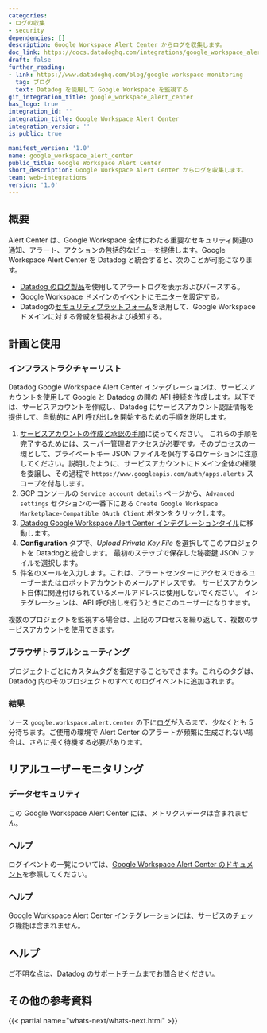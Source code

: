 ```yaml
---
categories:
- ログの収集
- security
dependencies: []
description: Google Workspace Alert Center からログを収集します。
doc_link: https://docs.datadoghq.com/integrations/google_workspace_alert_center/
draft: false
further_reading:
- link: https://www.datadoghq.com/blog/google-workspace-monitoring
  tag: ブログ
  text: Datadog を使用して Google Workspace を監視する
git_integration_title: google_workspace_alert_center
has_logo: true
integration_id: ''
integration_title: Google Workspace Alert Center
integration_version: ''
is_public: true

manifest_version: '1.0'
name: google_workspace_alert_center
public_title: Google Workspace Alert Center
short_description: Google Workspace Alert Center からログを収集します。
team: web-integrations
version: '1.0'
---
```


<!--  SOURCED FROM https://github.com/DataDog/dogweb -->
## 概要

Alert Center は、Google Workspace 全体にわたる重要なセキュリティ関連の通知、アラート、アクションの包括的なビューを提供します。Google Workspace Alert Center を Datadog と統合すると、次のことが可能になります。

- [Datadog のログ製品][1]を使用してアラートログを表示およびパースする。
- Google Workspace ドメインの[イベント][3]に[モニター][2]を設定する。
- Datadogの[セキュリティプラットフォーム][4]を活用して、Google Workspace ドメインに対する脅威を監視および検知する。

## 計画と使用

### インフラストラクチャーリスト

Datadog Google Workspace Alert Center インテグレーションは、サービスアカウントを使用して Google と Datadog の間の API 接続を作成します。以下では、サービスアカウントを作成し、Datadog にサービスアカウント認証情報を提供して、自動的に API 呼び出しを開始するための手順を説明します。

1. [サービスアカウントの作成と承認の手順][5]に従ってください。
   これらの手順を完了するためには、スーパー管理者アクセスが必要です。そのプロセスの一環として、プライベートキー JSON ファイルを保存するロケーションに注意してください。説明したように、サービスアカウントにドメイン全体の権限を委譲し、その過程で `https://www.googleapis.com/auth/apps.alerts` スコープを付与します。
 1. GCP コンソールの `Service account details` ページから、`Advanced settings` セクションの一番下にある `Create Google Workspace Marketplace-Compatible OAuth Client` ボタンをクリックします。
2. [Datadog Google Workspace Alert Center インテグレーションタイル][6]に移動します。
3. **Configuration** タブで、_Upload Private Key File_ を選択してこのプロジェクトを Datadogと統合します。
   最初のステップで保存した秘密鍵 JSON ファイルを選択します。
4. 件名のメールを入力します。これは、アラートセンターにアクセスできるユーザーまたはロボットアカウントのメールアドレスです。
   サービスアカウント自体に関連付けられているメールアドレスは使用しないでください。
   インテグレーションは、API 呼び出しを行うときにこのユーザーになりすます。

複数のプロジェクトを監視する場合は、上記のプロセスを繰り返して、複数のサービスアカウントを使用できます。

### ブラウザトラブルシューティング

プロジェクトごとにカスタムタグを指定することもできます。これらのタグは、Datadog 内のそのプロジェクトのすべてのログイベントに追加されます。

### 結果

ソース `google.workspace.alert.center` の下に[ログ][1]が入るまで、少なくとも 5 分待ちます。ご使用の環境で Alert Center のアラートが頻繁に生成されない場合は、さらに長く待機する必要があります。

## リアルユーザーモニタリング

### データセキュリティ

この Google Workspace Alert Center には、メトリクスデータは含まれません。

### ヘルプ

ログイベントの一覧については、[Google Workspace Alert Center のドキュメント][7]を参照してください。

### ヘルプ

Google Workspace Alert Center インテグレーションには、サービスのチェック機能は含まれません。

## ヘルプ

ご不明な点は、[Datadog のサポートチーム][8]までお問合せください。

## その他の参考資料

{{< partial name="whats-next/whats-next.html" >}}

[1]: /ja/logs/
[2]: /ja/monitors/monitor_types/
[3]: /ja/events/
[4]: /ja/security_platform/
[5]: https://developers.google.com/identity/protocols/oauth2/service-account
[6]: http://app.datadoghq.com/integrations/google-workspace-alert-center
[7]: https://support.google.com/a/answer/9104586?hl=en&ref_topic=9105077
[8]: https://docs.datadoghq.com/ja/help/
